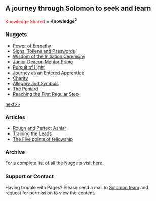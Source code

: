 ## A journey through Solomon to seek and learn

<span style="color:red">Knowledge Shared</span> = **Knowledge<sup>2</sup>**



### Nuggets
- [Power of Empathy](https://drive.google.com/file/d/1yQNNXd77tKAMvD2NSwA5xc_l3XczGGbx/view?usp=sharing)
- [Signs, Tokens and Passwords](https://drive.google.com/file/d/18zSjOh1amaTE09EDBmlkX6H-QYbAyFvF/view?usp=sharing)
- [Wisdom of the Initiation Ceremony](https://drive.google.com/file/d/1Uz4otGH_WdZgo1AGLQ081jPpCgGabUl0/view?usp=sharing)
- [Junior Deacon Mentor Primo](https://drive.google.com/file/d/14RcdFYz9qGVcz7Iit4sFwPg_UwV9EqLE/view?usp=sharing)
- [Pursuit of Light](https://drive.google.com/file/d/1_TjlwXo-k2vd8zf2zsv5GpR4mPejkBJ-/view?usp=sharing)
- [Journey as an Entered Apprentice](https://drive.google.com/file/d/1SET2jRQ50w4Sw2rT6eCJe84GjIs7RJF8/view?usp=sharing)
- [Charity](https://drive.google.com/file/d/1R8h9E3H5dt13ZC1Y-3RpqJK5Gilj9OSH/view?usp=sharing)
- [Allegory and Symbols](https://drive.google.com/file/d/1huSa7NDRBUsOJdZn69A_G35hGagFFTCF/view?usp=sharing)
- [The Poniard](https://drive.google.com/file/d/1L9pE1dQ4bXO1DxC16hYRAz7m4_QykMM8/view?usp=sharing)
- [Reaching the First Regular Step](https://drive.google.com/file/d/1iwESjCmaUFpSzgB2_lMrGd_mKMtt25ey/view?usp=sharing)

  
  
[next>>](https://dglmadras.github.io/index2.html)

### Articles
- [Rough and Perfect Ashlar](https://drive.google.com/file/d/1wsKWVqiPKJBq59WJMGjUa8_MonJRpz0I/view?usp=sharing)
- [Training the Leads](https://drive.google.com/file/d/1KHwT-wOQDGrq-ECmS684kaDODAHJo1JE/view?usp=sharing)
- [The Five points of fellowship](https://drive.google.com/file/d/1J2G3bADYAYQCB8TF5stHwtL9U5EXwnw5/view?usp=sharing)


### Archive

For a complete list of all the Nuggets visit [here](https://drive.google.com/drive/folders/147uXBFWWlQIHzXuBEpQRmcC8zFldPIxi).

### Support or Contact

Having trouble with Pages? Please send a mail to  [Solomon team](mailto:asksolomon@dglofmadras.org) and request for permission to view the content.
